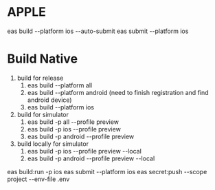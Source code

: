 # APPLE

eas build --platform ios --auto-submit
eas submit --platform ios



# Build Native
1. build for release
    1. eas build --platform all 
    2. eas build --platform android (need to finish registration and find android device)
    3. eas build --platform ios 
2. build for simulator
    1. eas build -p all --profile preview 
    1. eas build -p ios --profile preview 
    1. eas build -p android --profile preview
3. build locally for simulator
    1. eas build -p ios --profile preview --local 
    2. eas build -p android --profile preview --local

eas build:run -p ios
eas submit --platform ios 
eas secret:push --scope project --env-file .env